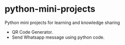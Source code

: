 # python-mini-projects
Python mini projects for learning and knowledge sharing
* QR Code Generator.
* Send Whatsapp message using python code.
